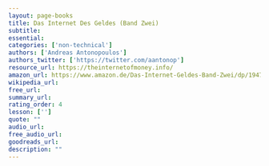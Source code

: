 ```yaml
---
layout: page-books
title: Das Internet Des Geldes (Band Zwei)
subtitle: 
essential: 
categories: ['non-technical']
authors: ['Andreas Antonopoulos']
authors_twitter: ['https://twitter.com/aantonop']
resource_url: https://theinternetofmoney.info/
amazon_url: https://www.amazon.de/Das-Internet-Geldes-Band-Zwei/dp/1947910132/ref=sr_1_2?__mk_de_DE=%C3%85M%C3%85%C5%BD%C3%95%C3%91&crid=AX9PTGHZH35J&keywords=Das+Internet+des+Geldes&qid=1665220337&qu=eyJxc2MiOiIxLjY5IiwicXNhIjoiMS4zMiIsInFzcCI6IjEuMTAifQ%3D%3D&sprefix=das+internet+des+geldes%2Caps%2C72&sr=8-2
wikipedia_url: 
free_url: 
summary_url: 
rating_order: 4
lesson: ['']
quote: ""
audio_url: 
free_audio_url: 
goodreads_url: 
description: ""
---
```

